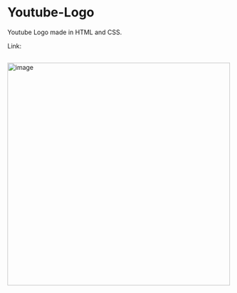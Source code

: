 # Youtube-Logo
Youtube Logo made in HTML and CSS.

Link:
##

<img width="500" alt="image" src="https://user-images.githubusercontent.com/80831811/221391672-435769dc-1bf6-42cd-bf94-a66048c04b9f.png">

